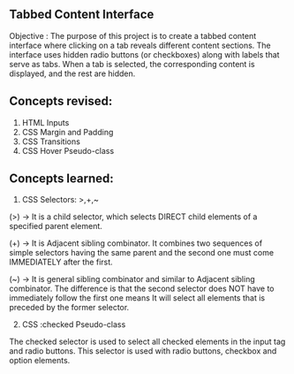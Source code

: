 ## Tabbed Content Interface

Objective : The purpose of this project is to create a tabbed content interface where clicking on a tab reveals different content sections. The interface uses hidden radio buttons (or checkboxes) along with labels that serve as tabs. When a tab is selected, the corresponding content is displayed, and the rest are hidden.

## Concepts revised:

1. HTML Inputs
2. CSS Margin and Padding
3. CSS Transitions
4. CSS Hover Pseudo-class

## Concepts learned:

1. CSS Selectors: >,+,~

(>) -> It is a child selector, which selects DIRECT child elements of a specified parent element.

(+) -> It is Adjacent sibling combinator. It combines two sequences of simple selectors having the same parent and the second one must come IMMEDIATELY after the first.

(~) -> It is general sibling combinator and similar to Adjacent sibling combinator. The difference is that the second selector does NOT have to immediately follow the first one means It will select all elements that is preceded by the former selector.

2. CSS :checked Pseudo-class

The checked selector is used to select all checked elements in the input tag and radio buttons. This selector is used with radio buttons, checkbox and option elements.
